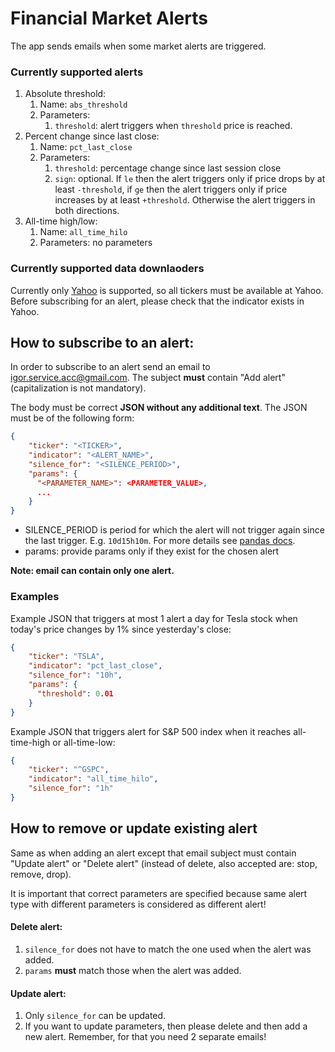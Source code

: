 # Financial Market Alerts

The app sends emails when some market alerts are triggered.

### Currently supported alerts
1. Absolute threshold:
    1. Name: `abs_threshold`
    1. Parameters:
        1. `threshold`: alert triggers when `threshold` price is reached.
1. Percent change since last close:
    1. Name: `pct_last_close`
    1. Parameters:
        1. `threshold`: percentage change since last session close
        1. `sign`: optional. If `le` then the alert triggers only if price drops by at least `-threshold`,
        if `ge` then the alert triggers only if price increases by at least `+threshold`. Otherwise the alert
        triggers in both directions.
1. All-time high/low:
    1. Name: `all_time_hilo`
    1. Parameters: no parameters
    
### Currently supported data downlaoders
Currently only [Yahoo](https://finance.yahoo.com/) is supported, 
so all tickers must be available at Yahoo. Before subscribing for an alert, 
please check that the indicator exists in Yahoo.
    
## How to subscribe to an alert:
In order to subscribe to an alert send an email to igor.service.acc@gmail.com.
The subject **must** contain "Add alert" (capitalization is not mandatory).

The body must be correct **JSON without any additional text**.
The JSON must be of the following form:
```json
{
    "ticker": "<TICKER>",
    "indicator": "<ALERT_NAME>",
    "silence_for": "<SILENCE_PERIOD>",
    "params": {
      "<PARAMETER_NAME>": <PARAMETER_VALUE>,
      ...
    }
}
```

- SILENCE_PERIOD is period for which the alert will not trigger again since the last trigger. 
E.g. `10d15h10m`. For more details see [pandas docs](https://pandas.pydata.org/pandas-docs/stable/user_guide/timedeltas.html).
- params: provide params only if they exist for the chosen alert

**Note: email can contain only one alert.**

### Examples
Example JSON that triggers at most 1 alert a day for Tesla stock when today's price 
changes by 1% since yesterday's close:
```json
{
    "ticker": "TSLA",
    "indicator": "pct_last_close",
    "silence_for": "10h",
    "params": {
      "threshold": 0.01
    }
}
```
Example JSON that triggers alert for S&P 500 index when it reaches all-time-high or all-time-low:
```json
{
    "ticker": "^GSPC",
    "indicator": "all_time_hilo",
    "silence_for": "1h"
}
```

## How to remove or update existing alert
Same as when adding an alert except that email subject must contain
"Update alert" or "Delete alert" (instead of delete, also accepted are: stop, remove, drop).

It is important that correct parameters are specified because same alert type with different
parameters is considered as different alert!

#### Delete alert:
1. `silence_for` does not have to match the one used when the alert was added.
1. `params` **must** match those when the alert was added.

#### Update alert:
1. Only `silence_for` can be updated.
1. If you want to update parameters, then please delete and then add a new alert. 
Remember, for that you need 2 separate emails!  

